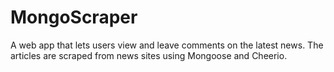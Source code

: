 # MongoScraper
A web app that lets users view and leave comments on the latest news. The articles are scraped from news sites using Mongoose and Cheerio.
